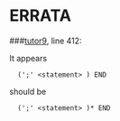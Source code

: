 # ERRATA

###[tutor9](http://compilers.iecc.com/crenshaw/tutor9.txt), line 412:

It appears 
```
  (';' <statement> ) END
```
should be  
```
  (';' <statement> )* END
```
